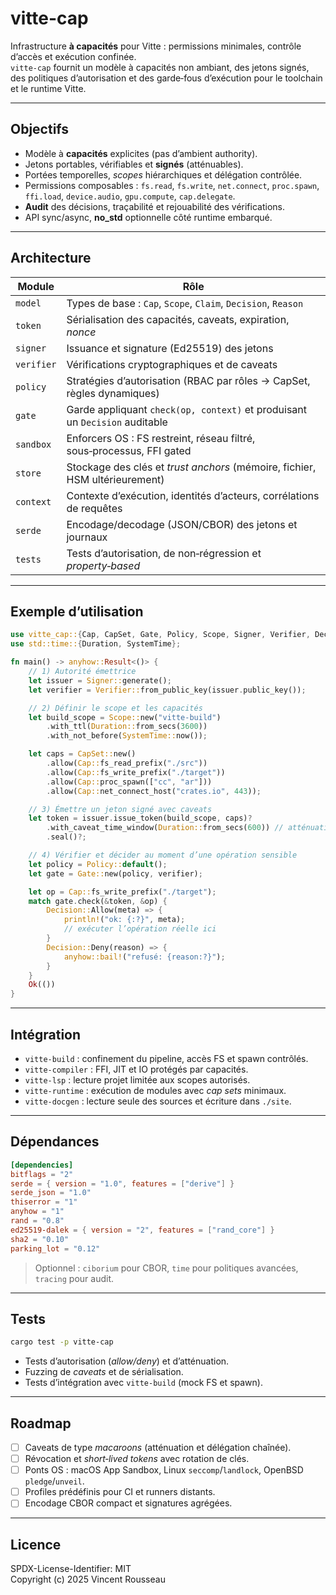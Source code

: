 

# vitte-cap

Infrastructure **à capacités** pour Vitte : permissions minimales, contrôle d’accès et exécution confinée.  
`vitte-cap` fournit un modèle à capacités non ambiant, des jetons signés, des politiques d’autorisation et des garde‑fous d’exécution pour le toolchain et le runtime Vitte.

---

## Objectifs

- Modèle à **capacités** explicites (pas d’ambient authority).  
- Jetons portables, vérifiables et **signés** (atténuables).  
- Portées temporelles, *scopes* hiérarchiques et délégation contrôlée.  
- Permissions composables : `fs.read`, `fs.write`, `net.connect`, `proc.spawn`, `ffi.load`, `device.audio`, `gpu.compute`, `cap.delegate`.  
- **Audit** des décisions, traçabilité et rejouabilité des vérifications.  
- API sync/async, **no_std** optionnelle côté runtime embarqué.

---

## Architecture

| Module       | Rôle |
|--------------|------|
| `model`      | Types de base : `Cap`, `Scope`, `Claim`, `Decision`, `Reason` |
| `token`      | Sérialisation des capacités, caveats, expiration, *nonce* |
| `signer`     | Issuance et signature (Ed25519) des jetons |
| `verifier`   | Vérifications cryptographiques et de caveats |
| `policy`     | Stratégies d’autorisation (RBAC par rôles → CapSet, règles dynamiques) |
| `gate`       | Garde appliquant `check(op, context)` et produisant un `Decision` auditable |
| `sandbox`    | Enforcers OS : FS restreint, réseau filtré, sous‑processus, FFI gated |
| `store`      | Stockage des clés et *trust anchors* (mémoire, fichier, HSM ultérieurement) |
| `context`    | Contexte d’exécution, identités d’acteurs, corrélations de requêtes |
| `serde`      | Encodage/decodage (JSON/CBOR) des jetons et journaux |
| `tests`      | Tests d’autorisation, de non‑régression et *property‑based*

---

## Exemple d’utilisation

```rust
use vitte_cap::{Cap, CapSet, Gate, Policy, Scope, Signer, Verifier, Decision};
use std::time::{Duration, SystemTime};

fn main() -> anyhow::Result<()> {
    // 1) Autorité émettrice
    let issuer = Signer::generate();
    let verifier = Verifier::from_public_key(issuer.public_key());

    // 2) Définir le scope et les capacités
    let build_scope = Scope::new("vitte-build")
        .with_ttl(Duration::from_secs(3600))
        .with_not_before(SystemTime::now());

    let caps = CapSet::new()
        .allow(Cap::fs_read_prefix("./src"))
        .allow(Cap::fs_write_prefix("./target"))
        .allow(Cap::proc_spawn(["cc", "ar"]))
        .allow(Cap::net_connect_host("crates.io", 443));

    // 3) Émettre un jeton signé avec caveats
    let token = issuer.issue_token(build_scope, caps)?
        .with_caveat_time_window(Duration::from_secs(600)) // atténuation
        .seal()?;

    // 4) Vérifier et décider au moment d’une opération sensible
    let policy = Policy::default();
    let gate = Gate::new(policy, verifier);

    let op = Cap::fs_write_prefix("./target");
    match gate.check(&token, &op) {
        Decision::Allow(meta) => {
            println!("ok: {:?}", meta);
            // exécuter l’opération réelle ici
        }
        Decision::Deny(reason) => {
            anyhow::bail!("refusé: {reason:?}");
        }
    }
    Ok(())
}
```

---

## Intégration

- `vitte-build` : confinement du pipeline, accès FS et spawn contrôlés.  
- `vitte-compiler` : FFI, JIT et IO protégés par capacités.  
- `vitte-lsp` : lecture projet limitée aux scopes autorisés.  
- `vitte-runtime` : exécution de modules avec *cap sets* minimaux.  
- `vitte-docgen` : lecture seule des sources et écriture dans `./site`.

---

## Dépendances

```toml
[dependencies]
bitflags = "2"
serde = { version = "1.0", features = ["derive"] }
serde_json = "1.0"
thiserror = "1"
anyhow = "1"
rand = "0.8"
ed25519-dalek = { version = "2", features = ["rand_core"] }
sha2 = "0.10"
parking_lot = "0.12"
``` 

> Optionnel : `ciborium` pour CBOR, `time` pour politiques avancées, `tracing` pour audit.

---

## Tests

```bash
cargo test -p vitte-cap
```

- Tests d’autorisation (*allow/deny*) et d’atténuation.  
- Fuzzing de *caveats* et de sérialisation.  
- Tests d’intégration avec `vitte-build` (mock FS et spawn).

---

## Roadmap

- [ ] Caveats de type *macaroons* (atténuation et délégation chaînée).  
- [ ] Révocation et *short‑lived tokens* avec rotation de clés.  
- [ ] Ponts OS : macOS App Sandbox, Linux `seccomp`/`landlock`, OpenBSD `pledge`/`unveil`.  
- [ ] Profiles prédéfinis pour CI et runners distants.  
- [ ] Encodage CBOR compact et signatures agrégées.

---

## Licence

SPDX-License-Identifier: MIT  
Copyright (c) 2025 Vincent Rousseau